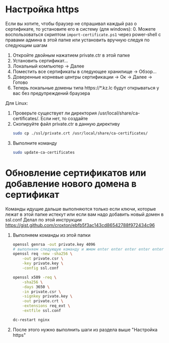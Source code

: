 # Настройка https
Если вы хотите, чтобы браузер не спрашивал каждый раз о сертификате, то установите его в систему (для windows):
0. Можете воспользоваться скриптом `import-certificate.ps1` через power-shell с правами админа в этой папке или установить вручную следуя по следующим шагам 
1. Откройте двойным нажатием private.ctr в этой папке
2. Установить сертификат...
3. Локальный компьютер -> Далее
4. Поместить все сертификаты в следующее хранилище -> Обзор...
5. Доверенные корневые центры сертификации -> Ок -> Далее -> Готово
6. Теперь локальные домены типа https://*.kz.lc будут открываться у вас без предупреждений браузера

Для Linux:
1. Проверьте существует ли директория /usr/local/share/ca-certificates/. Если нет, то создайте
2. Скопируйте файл private.ctr в данную директиву
    ```bash
    sudo cp ./ssl/private.crt /usr/local/share/ca-certificates/
    ```
3. Выполните команду
    ```bash
    sudo update-ca-certificates
    ```

# Обновление сертификатов или добавление нового домена в сертификат
Команды идущие дальше выполняются только если ключи, которые лежат в этой папке истекут
или если вам надо добавить новый домен в ssl.conf
Делал по этой инструкции https://gist.github.com/croxton/ebfb5f3ac143cd86542788f972434c96

1. Выполняем команды из этой папки
    ```bash
    openssl genrsa -out private.key 4096
    # выполняем следующую команду и жмем enter enter enter enter enter
    openssl req -new -sha256 \
        -out private.csr \
        -key private.key \
        -config ssl.conf
   
    openssl x509 -req \
        -sha256 \
        -days 3650 \
        -in private.csr \
        -signkey private.key \
        -out private.crt \
        -extensions req_ext \
        -extfile ssl.conf
   
    dc-restart nginx
    ```
1. После этого нужно выполнить шаги из раздела выше "Настройка https"
